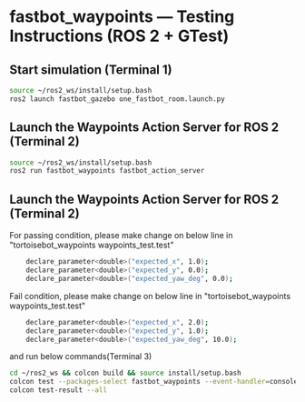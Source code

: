 # fastbot_waypoints — Testing Instructions (ROS 2 + GTest)

## Start simulation (Terminal 1)
```bash
source ~/ros2_ws/install/setup.bash
ros2 launch fastbot_gazebo one_fastbot_room.launch.py
```

## Launch the Waypoints Action Server for ROS 2 (Terminal 2)
```bash
source ~/ros2_ws/install/setup.bash
ros2 run fastbot_waypoints fastbot_action_server
```

## Launch the Waypoints Action Server for ROS 2 (Terminal 2)
For passing condition, please make change on below line in "tortoisebot_waypoints waypoints_test.test"
```bash
    declare_parameter<double>("expected_x", 1.0);
    declare_parameter<double>("expected_y", 0.0);
    declare_parameter<double>("expected_yaw_deg", 0.0);
```
Fail condition, please make change on below line in "tortoisebot_waypoints waypoints_test.test"
```bash
    declare_parameter<double>("expected_x", 2.0);
    declare_parameter<double>("expected_y", 1.0);
    declare_parameter<double>("expected_yaw_deg", 10.0);
```
and run below commands(Terminal 3)
```bash
cd ~/ros2_ws && colcon build && source install/setup.bash
colcon test --packages-select fastbot_waypoints --event-handler=console_direct+
colcon test-result --all
```